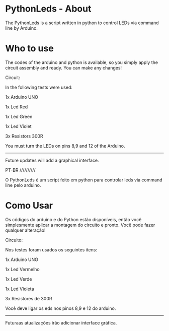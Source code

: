 PythonLeds - About
==========

The PythonLeds is a script written in python to control LEDs via command line by Arduino.



Who to use
==========

The codes of the arduino and python is available, so you simply apply the circuit assembly and ready. You can make any changes!

Circuit:

In the following tests were used: 

1x Arduino UNO 

1x Led Red 

1x Led Green 

1x Led Violet 

3x Resistors 300R 

You must turn the LEDs on pins 8,9 and 12 of the Arduino.

---------------
Future updates will add a graphical interface.


PT-BR
//////////

O PythonLeds é um script feito em python para controlar leds via command line pelo arduino.

Como Usar
==============
Os códigos do arduino e do Python estão disponíveis, então você simplesmente aplicar a montagem do circuito e pronto. Você pode fazer qualquer alteração!

Circuito:

Nos testes foram usados os seguintes itens:

1x Arduino UNO

1x Led Vermelho

1x Led Verde

1x Led Violeta

3x Resistores de 300R

Você deve ligar os eds nos pinos 8,9 e 12 do arduino.

---------------
Futuraas atualizações irão adicionar interface gráfica.
